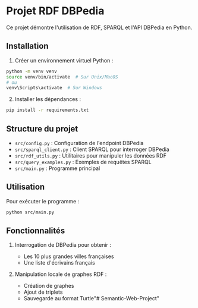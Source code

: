 # Projet RDF DBPedia

Ce projet démontre l'utilisation de RDF, SPARQL et l'API DBPedia en Python.

## Installation

1. Créer un environnement virtuel Python :
```bash
python -m venv venv
source venv/bin/activate  # Sur Unix/MacOS
# ou
venv\Scripts\activate  # Sur Windows
```

2. Installer les dépendances :
```bash
pip install -r requirements.txt
```

## Structure du projet

- `src/config.py` : Configuration de l'endpoint DBPedia
- `src/sparql_client.py` : Client SPARQL pour interroger DBPedia
- `src/rdf_utils.py` : Utilitaires pour manipuler les données RDF
- `src/query_examples.py` : Exemples de requêtes SPARQL
- `src/main.py` : Programme principal

## Utilisation

Pour exécuter le programme :

```bash
python src/main.py
```

## Fonctionnalités

1. Interrogation de DBPedia pour obtenir :
   - Les 10 plus grandes villes françaises
   - Une liste d'écrivains français

2. Manipulation locale de graphes RDF :
   - Création de graphes
   - Ajout de triplets
   - Sauvegarde au format Turtle"# Semantic-Web-Project" 

